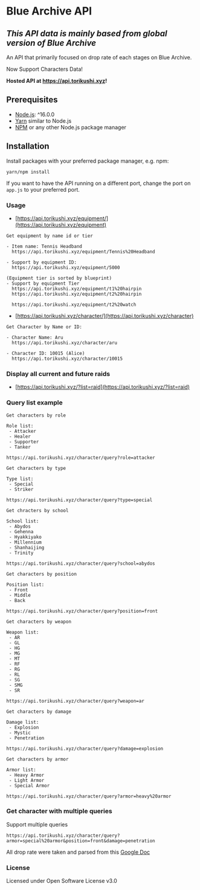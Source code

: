 
# Blue Archive API

## *This API data is mainly based from global version of Blue Archive*

An API that primarily focused on drop rate of each stages on Blue Archive.

Now Support Characters Data!

**Hosted API at https://api.torikushi.xyz!**

## Prerequisites

- [Node.js](https://nodejs.org/): ^16.0.0
- [Yarn](https://yarnpkg.com/) similar to Node.js
- [NPM](https://npmjs.org/) or any other Node.js package manager

## Installation

Install packages with your preferred package manager, e.g. npm:

```
yarn/npm install
```

If you want to have the API running on a different port, change the port on `app.js` to your preferred port.

### Usage

- [https://api.torikushi.xyz/equipment/](https://api.torikushi.xyz/equipment)
```
Get equipment by name id or tier

- Item name: Tennis Headband
  https://api.torikushi.xyz/equipment/Tennis%20Headband

- Support by equipment ID:
  https://api.torikushi.xyz/equipment/5000

(Equipment tier is sorted by blueprint)
- Support by equipment Tier
  https://api.torikushi.xyz/equipment/t1%20hairpin
  https://api.torikushi.xyz/equipment/t2%20hairpin

  https://api.torikushi.xyz/equipment/t2%20watch
```

- [https://api.torikushi.xyz/character/](https://api.torikushi.xyz/character)
```
Get Character by Name or ID:

- Character Name: Aru
  https://api.torikushi.xyz/character/aru

- Character ID: 10015 (Alice)
  https://api.torikushi.xyz/character/10015
```
### Display all current and future raids
- [https://api.torikushi.xyz/?list=raid](https://api.torikushi.xyz/?list=raid)

### Query list example
`Get characters by role`

    Role list:
     - Attacker
     - Healer
     - Supporter
     - Tanker

    https://api.torikushi.xyz/character/query?role=attacker

`Get characters by type`

    Type list:
     - Special
     - Striker

    https://api.torikushi.xyz/character/query?type=special

`Get chracters by school`

    School list:
     - Abydos
     - Gehenna
     - Hyakkiyako
     - Millennium
     - Shanhaijing
     - Trinity

    https://api.torikushi.xyz/character/query?school=abydos

`Get characters by position`

    Position list:
     - Front
     - Middle
     - Back

    https://api.torikushi.xyz/character/query?position=front

`Get characters by weapon`

    Weapon list:
     - AR
     - GL
     - HG
     - MG
     - MT
     - RF
     - RG
     - RL
     - SG
     - SMG
     - SR

    https://api.torikushi.xyz/character/query?weapon=ar

`Get characters by damage`

    Damage list:
     - Explosion
     - Mystic
     - Penetration

    https://api.torikushi.xyz/character/query?damage=explosion

`Get characters by armor`

    Armor list:
     - Heavy Armor
     - Light Armor
     - Special Armor

    https://api.torikushi.xyz/character/query?armor=heavy%20armor

### Get character with multiple queries
Support multiple queries

    https://api.torikushi.xyz/character/query?armor=special%20armor&position=front&damage=penetration

All drop rate were taken and parsed from this [Google Doc](https://docs.google.com/spreadsheets/d/1Pqfk8z-VvtISddqrx_tBw_vv24DgnuBMcgU8frddjKg/)

### License

Licensed under Open Software License v3.0
